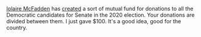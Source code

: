 <a href="https://twitter.com/iolairemcfadden/status/1225067577204002821">Iolaire McFadden</a> has <a href="https://secure.actblue.com/donate/2020SenateRaces">created</a> a sort of mutual fund for donations to all the Democratic candidates for Senate in the 2020 election. Your donations are divided between them. I just gave $100. It's a good idea, good for the country.

